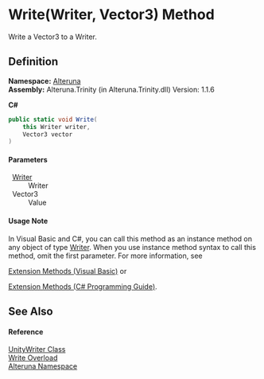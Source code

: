 # Write(Writer, Vector3) Method


Write a Vector3 to a Writer.



## Definition
**Namespace:** <a href="N_Alteruna">Alteruna</a>  
**Assembly:** Alteruna.Trinity (in Alteruna.Trinity.dll) Version: 1.1.6

**C#**
``` C#
public static void Write(
	this Writer writer,
	Vector3 vector
)
```



#### Parameters
<dl><dt>  <a href="T_Alteruna_Writer">Writer</a></dt><dd>Writer</dd><dt>  Vector3</dt><dd>Value</dd></dl>

#### Usage Note
In Visual Basic and C#, you can call this method as an instance method on any object of type <a href="T_Alteruna_Writer">Writer</a>. When you use instance method syntax to call this method, omit the first parameter. For more information, see <a href="https://docs.microsoft.com/dotnet/visual-basic/programming-guide/language-features/procedures/extension-methods" target="_blank" rel="noopener noreferrer">

Extension Methods (Visual Basic)</a> or <a href="https://docs.microsoft.com/dotnet/csharp/programming-guide/classes-and-structs/extension-methods" target="_blank" rel="noopener noreferrer">

Extension Methods (C# Programming Guide)</a>.

## See Also


#### Reference
<a href="T_Alteruna_UnityWriter">UnityWriter Class</a>  
<a href="Overload_Alteruna_UnityWriter_Write">Write Overload</a>  
<a href="N_Alteruna">Alteruna Namespace</a>  
